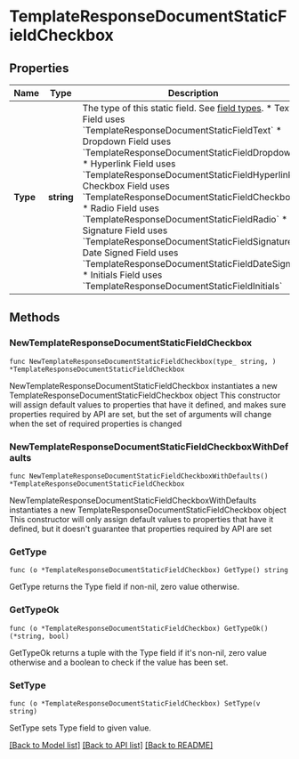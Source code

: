 # TemplateResponseDocumentStaticFieldCheckbox

## Properties

Name | Type | Description | Notes
------------ | ------------- | ------------- | -------------
**Type** | **string** | The type of this static field. See [field types](/api/reference/constants/#field-types).  * Text Field uses &#x60;TemplateResponseDocumentStaticFieldText&#x60; * Dropdown Field uses &#x60;TemplateResponseDocumentStaticFieldDropdown&#x60; * Hyperlink Field uses &#x60;TemplateResponseDocumentStaticFieldHyperlink&#x60; * Checkbox Field uses &#x60;TemplateResponseDocumentStaticFieldCheckbox&#x60; * Radio Field uses &#x60;TemplateResponseDocumentStaticFieldRadio&#x60; * Signature Field uses &#x60;TemplateResponseDocumentStaticFieldSignature&#x60; * Date Signed Field uses &#x60;TemplateResponseDocumentStaticFieldDateSigned&#x60; * Initials Field uses &#x60;TemplateResponseDocumentStaticFieldInitials&#x60; | [default to "checkbox"]

## Methods

### NewTemplateResponseDocumentStaticFieldCheckbox

`func NewTemplateResponseDocumentStaticFieldCheckbox(type_ string, ) *TemplateResponseDocumentStaticFieldCheckbox`

NewTemplateResponseDocumentStaticFieldCheckbox instantiates a new TemplateResponseDocumentStaticFieldCheckbox object
This constructor will assign default values to properties that have it defined,
and makes sure properties required by API are set, but the set of arguments
will change when the set of required properties is changed

### NewTemplateResponseDocumentStaticFieldCheckboxWithDefaults

`func NewTemplateResponseDocumentStaticFieldCheckboxWithDefaults() *TemplateResponseDocumentStaticFieldCheckbox`

NewTemplateResponseDocumentStaticFieldCheckboxWithDefaults instantiates a new TemplateResponseDocumentStaticFieldCheckbox object
This constructor will only assign default values to properties that have it defined,
but it doesn't guarantee that properties required by API are set

### GetType

`func (o *TemplateResponseDocumentStaticFieldCheckbox) GetType() string`

GetType returns the Type field if non-nil, zero value otherwise.

### GetTypeOk

`func (o *TemplateResponseDocumentStaticFieldCheckbox) GetTypeOk() (*string, bool)`

GetTypeOk returns a tuple with the Type field if it's non-nil, zero value otherwise
and a boolean to check if the value has been set.

### SetType

`func (o *TemplateResponseDocumentStaticFieldCheckbox) SetType(v string)`

SetType sets Type field to given value.



[[Back to Model list]](../README.md#documentation-for-models) [[Back to API list]](../README.md#documentation-for-api-endpoints) [[Back to README]](../README.md)


